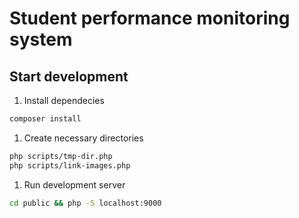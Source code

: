 # Student performance monitoring system

## Start development

1. Install dependecies 

```sh
composer install 
```

1. Create necessary directories

```sh
php scripts/tmp-dir.php	
php scripts/link-images.php
```

1. Run development server

```sh 
cd public && php -S localhost:9000 
```

